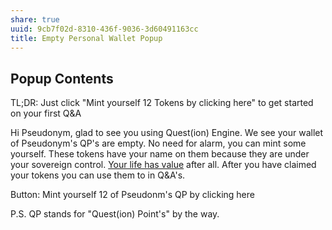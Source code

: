```yaml
---
share: true
uuid: 9cb7f02d-8310-436f-9036-3d60491163cc
title: Empty Personal Wallet Popup
---
```

## Popup Contents

TL;DR: Just click "Mint yourself 12 Tokens by clicking here" to get started on your first Q&A

Hi Pseudonym, glad to see you using Quest(ion) Engine. We see your wallet of Pseudonym's QP's are empty. No need for alarm, you can mint some yourself. These tokens have your name on them because they are under your sovereign control. [Your life has value](https://youtu.be/MRuS3dxKK9U?t=63) after all. After you have claimed your tokens you can use them to in Q&A's.

Button: Mint yourself 12 of Pseudonm's QP by clicking here

P.S. QP stands for "Quest(ion) Point's" by the way. 